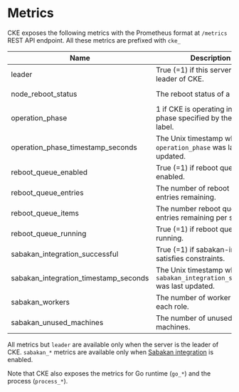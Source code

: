 Metrics
=======

CKE exposes the following metrics with the Prometheus format at `/metrics` REST API endpoint.  All these metrics are prefixed with `cke_`

| Name                                  | Description                                                                | Type  | Labels           |
| ------------------------------------- | -------------------------------------------------------------------------- | ----- | ---------------- |
| leader                                | True (=1) if this server is the leader of CKE.                             | Gauge |                  |
| node_reboot_status                    | The reboot status of a node.                                               | Gauge | `node`, `status` |
| operation_phase                       | 1 if CKE is operating in the phase specified by the `phase` label.         | Gauge | `phase`          |
| operation_phase_timestamp_seconds     | The Unix timestamp when `operation_phase` was last updated.                | Gauge |                  |
| reboot_queue_enabled                  | True (=1) if reboot queue is enabled.                                      | Gauge |                  |
| reboot_queue_entries                  | The number of reboot queue entries remaining.                              | Gauge |                  |
| reboot_queue_items                    | The number reboot queue entries remaining per status.                      | Gauge | `status`         |
| reboot_queue_running                  | True (=1) if reboot queue is running.                                      | Gauge |                  |
| sabakan_integration_successful        | True (=1) if sabakan-integration satisfies constraints.                    | Gauge |                  |
| sabakan_integration_timestamp_seconds | The Unix timestamp when `sabakan_integration_successful` was last updated. | Gauge |                  |
| sabakan_workers                       | The number of worker nodes for each role.                                  | Gauge | `role`           |
| sabakan_unused_machines               | The number of unused machines.                                             | Gauge |                  |

All metrics but `leader` are available only when the server is the leader of CKE.
`sabakan_*` metrics are available only when [Sabakan integration](sabakan-integration.md) is enabled.

Note that CKE also exposes the metrics for Go runtime (`go_*`) and the process (`process_*`).
